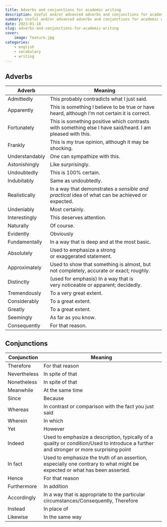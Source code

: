 ```yaml
---
title: Adverbs and conjunctions for academic writing
description: Useful and/or advanced adverbs and conjunctions for academic writing style.
summary: Useful and/or advanced adverbs and conjunctions for academic writing style.
date: 2023-01-18
slug: adverbs-and-conjunctions-for-academic-writing
cover:
    image: feature.jpg
categories:
    - english
    - vocabulary
    - writing
---
```


## Adverbs

| Adverb         | Meaning                                                                                                   |
| -------------- | --------------------------------------------------------------------------------------------------------- |
| Admittedly     | This probably contradicts what I just said.                                                               |
| Apparently     | This is something I believe to be true or have heard, although I’m not certain it is correct.             |
| Fortunately    | This is something positive which contrasts with something else I have said/heard. I am pleased with this. |
| Frankly        | This is my true opinion, although it may be shocking.                                                     |
| Understandably | One can sympathize with this.                                                                             |
| Astonishingly  | Like surprisingly.                                                                                        |
| Undoubtedly    | This is 100% certain.                                                                                     |
| Indubitably    | Same as undoubtedly.                                                                                      |
| Realistically  | In a way that demonstrates a *sensible and practical* idea of what can be achieved or expected.           |
| Undeniably     | Most certainly.                                                                                           |
| Interestingly  | This deserves attention.                                                                                  |
| Naturally      | Of course.                                                                                                |
| Evidently      | Obviously                                                                                                 |
| Fundamentally  | In a way that is deep and at the most basic.                                                              |
| Absolutely     | Used to emphasize a strong or exaggerated statement.                                                                                                          |
| Approximately  | Used to show that something is almost, but not completely, accurate or exact; roughly.                                                                                                          |
| Distinctly     | (used for emphasis) In a way that is very noticeable or apparent; decidedly.                                                                                                          |
| Tremendously   | To a very great extent.                                                                                                          |
| Considerably   | To a great extent.                                                                                                          |
| Greatly        | To a great extent.                                                                                                          |
| Seemingly      | As far as you know.                                                                                                          |
| Consequently   | For that reason.                                                                                                          |

## Conjunctions

| Conjunction  | Meaning                                                                                                                                |
| ------------ | -------------------------------------------------------------------------------------------------------------------------------------- |
| Therefore    | For that reason                                                                                                                        |
| Nevertheless | In spite of that                                                                                                                       |
| Nonetheless  | In spite of that                                                                                                                       |
| Meanwhile    | At the same time                                                                                                                       |
| Since        | Because                                                                                                                                |
| Whereas      | In contrast or comparison with the fact you just said                                                                                  |
| Wherein      | In which                                                                                                                               |
| Yet          | However                                                                                                                                |
| Indeed       | Used to emphasize a description, typically of a quality or condition/Used to introduce a further and stronger or more surprising point |
| In fact      | Used to emphasize the truth of an assertion, especially one contrary to what might be expected or what has been asserted.              |
| Hence        | For that reason                                                                                                                        |
| Furthermore  | In addition                                                                                                                            |
| Accordingly  | In a way that is appropriate to the particular circumstances/Consequently, Therefore                                                   |
| Instead      | In place of                                                                                                                            |
| Likewise     | In the same way                                                                                                                                       |
